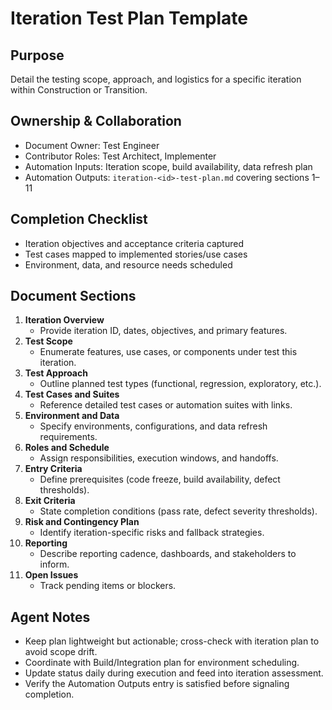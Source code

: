 # Iteration Test Plan Template

## Purpose
Detail the testing scope, approach, and logistics for a specific iteration within Construction or Transition.

## Ownership & Collaboration
- Document Owner: Test Engineer
- Contributor Roles: Test Architect, Implementer
- Automation Inputs: Iteration scope, build availability, data refresh plan
- Automation Outputs: `iteration-<id>-test-plan.md` covering sections 1–11

## Completion Checklist
- Iteration objectives and acceptance criteria captured
- Test cases mapped to implemented stories/use cases
- Environment, data, and resource needs scheduled

## Document Sections
1. **Iteration Overview**
   - Provide iteration ID, dates, objectives, and primary features.
2. **Test Scope**
   - Enumerate features, use cases, or components under test this iteration.
3. **Test Approach**
   - Outline planned test types (functional, regression, exploratory, etc.).
4. **Test Cases and Suites**
   - Reference detailed test cases or automation suites with links.
5. **Environment and Data**
   - Specify environments, configurations, and data refresh requirements.
6. **Roles and Schedule**
   - Assign responsibilities, execution windows, and handoffs.
7. **Entry Criteria**
   - Define prerequisites (code freeze, build availability, defect thresholds).
8. **Exit Criteria**
   - State completion conditions (pass rate, defect severity thresholds).
9. **Risk and Contingency Plan**
   - Identify iteration-specific risks and fallback strategies.
10. **Reporting**
    - Describe reporting cadence, dashboards, and stakeholders to inform.
11. **Open Issues**
    - Track pending items or blockers.

## Agent Notes
- Keep plan lightweight but actionable; cross-check with iteration plan to avoid scope drift.
- Coordinate with Build/Integration plan for environment scheduling.
- Update status daily during execution and feed into iteration assessment.
- Verify the Automation Outputs entry is satisfied before signaling completion.
